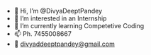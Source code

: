 - 👋 Hi, I’m @DivyaDeeptPandey
- 👀 I’m interested in an Internship
- 🌱 I’m currently learning Competetive Coding
- 📫 Ph. 7455008667
- 📧 divyaddeeptpandey@gmail.com

<!---
DivyaDeeptPandey/DivyaDeeptPandey is a ✨ special ✨ repository because its `README.md` (this file) appears on your GitHub profile.
You can click the Preview link to take a look at your changes.
--->

